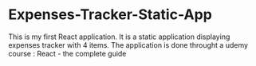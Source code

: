 # Expenses-Tracker-Static-App
This is my first React application. It is a static application displaying expenses tracker with 4 items.  The application is done throught a udemy course : React - the complete guide
